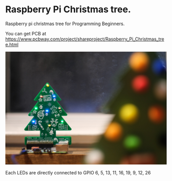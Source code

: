 # Raspberry Pi Christmas tree.
Raspberry pi christmas tree for Programming Beginners.


You can get PCB at https://www.pcbway.com/project/shareproject/Raspberry_Pi_Christmas_tree.html

![lib directory contents](/board.jpg)

Each LEDs are directly connected to GPIO 6, 5, 13, 11, 16, 19, 9, 12, 26

